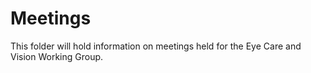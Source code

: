 # Meetings

This folder will hold information on meetings held for the Eye Care and Vision Working Group.
